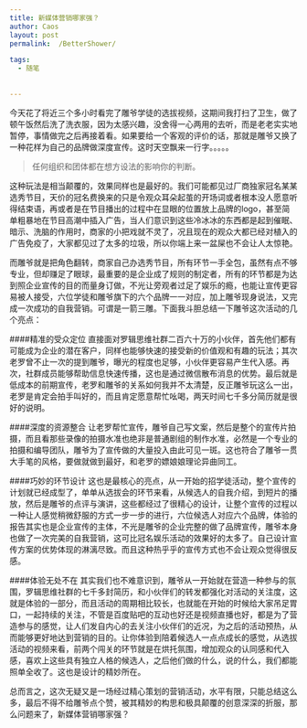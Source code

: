 ```yaml
---
title: 新媒体营销哪家强？
author: Caos
layout: post
permalink:  /BetterShower/

tags:
  - 随笔
  
  
---
```



今天花了将近三个多小时看完了雕爷学徒的选拔视频，这期间我打扫了卫生，做了顿午饭然后洗了洗衣服，因为太感兴趣，没舍得一心两用的去听，而是老老实实地暂停，事情做完之后再接着看。如果要给一个客观的评价的话，那就是雕爷又换了一种花样为自己的品牌做深度宣传。这时天空飘来一行字。。。。。
<!--more-->
> 任何组织和团体都在想方设法的影响你的判断。

这种玩法是相当颠覆的，效果同样也是最好的。我们可能都见过厂商独家冠名某某选秀节目，天价的冠名费换来的只是令观众耳朵起茧的开场词或者根本没人愿意听得结束语，再或者是在节目播出的过程中在显眼的位置放上品牌的logo，甚至简单粗暴地在节目高潮中插入广告，当人们意识到这些冷冰冰的东西都是起到催眠、暗示、洗脑的作用时，商家的小把戏就不灵了，况且现在的观众大都已经对植入的广告免疫了，大家都见过了太多的垃圾，所以你端上来一盆屎也不会让人太惊艳。

而雕爷就是把角色翻转，商家自己办选秀节目，所有环节一手全包，虽然有点不够专业，但却赚足了眼球，最重要的是企业成了规则的制定者，所有的环节都是为达到照企业宣传的目的而量身订做，不光让旁观者过足了娱乐的瘾，也能让宣传更容易被人接受，六位学徒和雕爷旗下的六个品牌一一对应，加上雕爷现身说法，又完成一次成功的自我营销。可谓是一箭三雕。下面我斗胆总结一下雕爷这次活动的几个亮点：

####精准的受众定位
直接面对罗辑思维社群二百六十万的小伙伴，首先他们都有可能成为企业的潜在客户，同样也能够快速的接受新的价值观和有趣的玩法；其次老罗曾不止一次的提到雕爷，曝光的程度也足够，小伙伴更容易产生代入感。再次，社群成员能够帮助信息快速传播，这也是通过微信散布消息的优势。最后就是低成本的前期宣传，老罗和雕爷的关系如何我并不太清楚，反正雕爷玩这么一出，老罗是肯定会拍手叫好的，而且肯定愿意帮忙吆喝，两天时间七千多分简历就是很好的说明。

####深度的资源整合
让老罗帮忙宣传，雕爷自己写文案，然后是整个的宣传片拍摄，而且看那些录像的拍摄水准也绝非是普通剧组的制作水准，必然是一个专业的拍摄和编导团队，雕爷为了宣传做的大量投入由此可见一斑。这也符合了雕爷一贯大手笔的风格，要做就做到最好，和老罗的嫖娘娘理论异曲同工。

####巧妙的环节设计
这也是最核心的亮点，从一开始的招学徒活动，整个宣传的计划就已经成型了，单单从选拔会的环节来看，从候选人的自我介绍，到短片的播放，然后是雕爷的点评与演讲，这些都经过了很精心的设计，让整个宣传的过程以一种让人感觉稍微舒服的方式一步一步的进行，六位候选人对应六个品牌，体验的报告其实也是企业宣传的主体，不光是雕爷的企业完整的做了品牌宣传，雕爷本身也做了一次完美的自我营销，这可比冠名娱乐活动的效果好的太多了。自己设计宣传方案的优势体现的淋漓尽致。而且这种热乎乎的宣传方式也不会让观众觉得很反感。

####体验无处不在
其实我们也不难意识到，雕爷从一开始就在营造一种参与的氛围，罗辑思维社群的七千多封简历，和小伙伴们的转发都强化对活动的关注度，这就是体验的一部分，而且活动的周期相比较长，也就能在开始的时候给大家吊足胃口，一起持续的关注，不管是百度贴吧的互动也好还是视频直播也好，都是为了营造参与的感觉，让人们发自内心的去关注小伙伴们的近况，为之后的活动预热，从而能够更好地达到营销的目的。让你体验到陪着候选人一点点成长的感觉，从选拔活动的视频来看，前两个闯关的环节就是在烘托氛围，增加观众的认同感和代入感，喜欢上这些具有独立人格的候选人，之后他们做的什么，说的什么，我们都能照单全收了。这也是设计的精妙所在。

总而言之，这次无疑又是一场经过精心策划的营销活动，水平有限，只能总结这么多，最后不得不给雕爷点个赞，被其精妙的构思和极具颠覆的创意深深的折服，那么问题来了，新媒体营销哪家强？